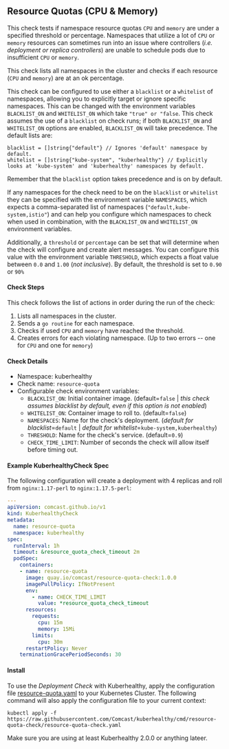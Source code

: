 ## Resource Quotas (CPU & Memory)

This check tests if namespace resource quotas `CPU` and `memory` are under a specified threshold or percentage. Namespaces that utilize a lot of `CPU` or `memory` resources can sometimes run into an issue where controllers (_i.e. deployment or replica controllers_) are unable to schedule pods due to insufficient `CPU` or `memory`.

This check lists all namespaces in the cluster and checks if each resource (`CPU` and `memory`) are at an ok percentage.

This check can be configured to use either a `blacklist` or a `whitelist` of namespaces, allowing you to explicitly target or ignore specific namespaces. This can be changed with the environment variables `BLACKLIST_ON` and `WHITELIST_ON` which take `"true" or "false`. This check assumes the use of a `blacklist` on check runs; if both `BLACKLIST_ON` and `WHITELIST_ON` options are enabled, `BLACKLIST_ON` will take precedence. The default lists are:

    blacklist = []string{"default"} // Ignores 'default' namespace by default.
    whitelist = []string{"kube-system", "kuberhealthy"} // Explicitly looks at 'kube-system' and 'kuberhealthy' namespaces by default.

Remember that the `blacklist` option takes precedence and is on by default.

If any namespaces for the check need to be on the `blacklist` or `whitelist` they can be specified with the environment variable `NAMESPACES`, which expects a comma-separated list of namespaces (`"default,kube-system,istio"`) and can help you configure which namespaces to check when used in combination, with the `BLACKLIST_ON` and `WHITELIST_ON` environment variables.

Additionally, a `threshold` or `percentage` can be set that will determine when the check will configure and create alert messages. You can configure this value with the environment variable `THRESHOLD`, which expects a float value between `0.0` and `1.00` (_not inclusive_). By default, the threshold is set to `0.90` or `90%`

#### Check Steps

This check follows the list of actions in order during the run of the check:
1.  Lists all namespaces in the cluster.
2.  Sends a `go routine` for each namespace.
3.  Checks if used `CPU` and `memory` have reached the threshold.
4.  Creates errors for each violating namespace. (Up to two errors -- one for `CPU` and one for `memory`)

#### Check Details

- Namespace: kuberhealthy
- Check name: `resource-quota`
- Configurable check environment variables:
  - `BLACKLIST_ON`: Initial container image. (default=`false` | _this check assumes blacklist by default, even if this option is not enabled_)
  - `WHITELIST_ON`: Container image to roll to. (default=`false`)
  - `NAMESPACES`: Name for the check's deployment. (_default for blacklist_=`default` | _default for whitelist_=`kube-system,kuberhealthy`)
  - `THRESHOLD`: Name for the check's service. (default=`0.9`)
  - `CHECK_TIME_LIMIT`: Number of seconds the check will allow itself before timing out.

#### Example KuberhealthyCheck Spec

The following configuration will create a deployment with 4 replicas and roll from `nginx:1.17-perl` to `nginx:1.17.5-perl`:

```yaml
---
apiVersion: comcast.github.io/v1
kind: KuberhealthyCheck
metadata:
  name: resource-quota
  namespace: kuberhealthy
spec:
  runInterval: 1h
  timeout: &resource_quota_check_timeout 2m
  podSpec:
    containers:
    - name: resource-quota
      image: quay.io/comcast/resource-quota-check:1.0.0
      imagePullPolicy: IfNotPresent
      env:
        - name: CHECK_TIME_LIMIT
          value: *resource_quota_check_timeout
      resources:
        requests:
          cpu: 15m
          memory: 15Mi
        limits:
          cpu: 30m
      restartPolicy: Never
    terminationGracePeriodSeconds: 30

```

#### Install

To use the *Deployment Check* with Kuberhealthy, apply the configuration file [resource-quota.yaml](resource-quota.yaml) to your Kubernetes Cluster. The following command will also apply the configuration file to your current context:

`kubectl apply -f https://raw.githubusercontent.com/Comcast/kuberhealthy/cmd/resource-quota-check/resource-quota-check.yaml`

Make sure you are using at least Kuberhealthy 2.0.0 or anything lateer. 

